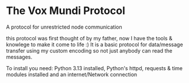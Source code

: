 # The Vox Mundi Protocol
A protocol for unrestricted node communication

this protocol was first thought of by my father, now I have the tools & knowlege to make it come to life :)
It is a basic protocol for data/message transfer using my custom encoding so not just anybody can read the messages. 


To install you need:
Python 3.13 installed,
Python's httpd, requests & time modules installed
and an internet/Network connection
